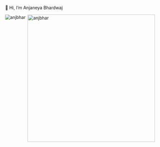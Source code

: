 👋 Hi, I’m Anjaneya Bhardwaj

<!---
anjbhar/anjbhar is a ✨ special ✨ repository because its `README.md` (this file) appears on your GitHub profile.
You can click the Preview link to take a look at your changes.
--->
<p><img align="left" src="https://github-readme-stats.vercel.app/api/top-langs?username=anjbhar&show_icons=true&locale=en&layout=compact&text_color=daf7dc&bg_color=151515" alt="anjbhar" /></p>

<p>&nbsp;<img align="center" src="https://github-readme-stats.vercel.app/api?username=anjbhar&include_all_commits=true&count_private=true&show_icons=true&locale=en&text_color=daf7dc&bg_color=151515" alt="anjbhar" width="410" /></p>

